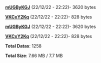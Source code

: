 [**mUGByKGJ**](/data/mUGByKGJ.txt) (22/12/22 - 22:22)- 3620 bytes

[**VKCxY2Kq**](/data/VKCxY2Kq.txt) (22/12/22 - 22:22)- 828 bytes

[**mUGByKGJ**](/data/mUGByKGJ.txt) (22/12/22 - 22:22)- 3620 bytes

[**VKCxY2Kq**](/data/VKCxY2Kq.txt) (22/12/22 - 22:22)- 828 bytes

**Total Datas**: 1258

**Total Size**: 7.66 MB / 7.7 MB
